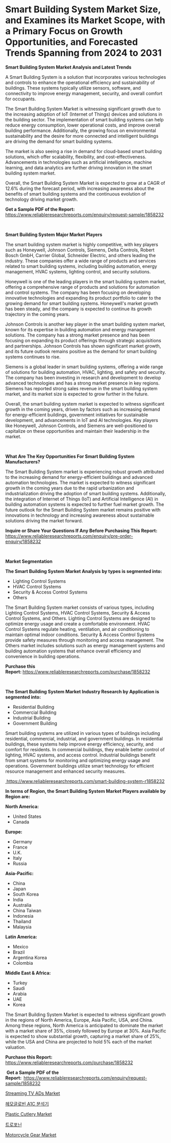 <p><h1>Smart Building System Market Size, and Examines its Market Scope, with a Primary Focus on Growth Opportunities, and Forecasted Trends Spanning from 2024 to 2031</h1></p><p><strong>Smart Building System Market Analysis and Latest Trends</strong></p>
<p><p>A Smart Building System is a solution that incorporates various technologies and controls to enhance the operational efficiency and sustainability of buildings. These systems typically utilize sensors, software, and connectivity to improve energy management, security, and overall comfort for occupants.</p><p>The Smart Building System Market is witnessing significant growth due to the increasing adoption of IoT (Internet of Things) devices and solutions in the building sector. The implementation of smart building systems can help reduce energy consumption, lower operational costs, and improve overall building performance. Additionally, the growing focus on environmental sustainability and the desire for more connected and intelligent buildings are driving the demand for smart building systems.</p><p>The market is also seeing a rise in demand for cloud-based smart building solutions, which offer scalability, flexibility, and cost-effectiveness. Advancements in technologies such as artificial intelligence, machine learning, and data analytics are further driving innovation in the smart building system market.</p><p>Overall, the Smart Building System Market is expected to grow at a CAGR of 12.6% during the forecast period, with increasing awareness about the benefits of smart building systems and the continuous evolution of technology driving market growth.</p></p>
<p><strong>Get a Sample PDF of the Report:&nbsp;</strong> <a href="https://www.reliableresearchreports.com/enquiry/request-sample/1858232">https://www.reliableresearchreports.com/enquiry/request-sample/1858232</a></p>
<p>&nbsp;</p>
<p><strong>Smart Building System Major Market Players</strong></p>
<p><p>The smart building system market is highly competitive, with key players such as Honeywell, Johnson Controls, Siemens, Delta Controls, Robert Bosch GmbH, Carrier Global, Schneider Electric, and others leading the industry. These companies offer a wide range of products and services related to smart building systems, including building automation, energy management, HVAC systems, lighting control, and security solutions.</p><p>Honeywell is one of the leading players in the smart building system market, offering a comprehensive range of products and solutions for automation and control systems. The company has been focusing on developing innovative technologies and expanding its product portfolio to cater to the growing demand for smart building systems. Honeywell's market growth has been steady, and the company is expected to continue its growth trajectory in the coming years.</p><p>Johnson Controls is another key player in the smart building system market, known for its expertise in building automation and energy management solutions. The company has a strong market presence and has been focusing on expanding its product offerings through strategic acquisitions and partnerships. Johnson Controls has shown significant market growth, and its future outlook remains positive as the demand for smart building systems continues to rise.</p><p>Siemens is a global leader in smart building systems, offering a wide range of solutions for building automation, HVAC, lighting, and safety and security. The company has been investing in research and development to develop advanced technologies and has a strong market presence in key regions. Siemens has reported strong sales revenue in the smart building system market, and its market size is expected to grow further in the future.</p><p>Overall, the smart building system market is expected to witness significant growth in the coming years, driven by factors such as increasing demand for energy-efficient buildings, government initiatives for sustainable development, and advancements in IoT and AI technologies. Key players like Honeywell, Johnson Controls, and Siemens are well-positioned to capitalize on these opportunities and maintain their leadership in the market.</p></p>
<p>&nbsp;</p>
<p><strong>What Are The Key Opportunities For Smart Building System Manufacturers?</strong></p>
<p><p>The Smart Building System market is experiencing robust growth attributed to the increasing demand for energy-efficient buildings and advanced automation technologies. The market is expected to witness significant growth in the coming years due to the rapid urbanization and industrialization driving the adoption of smart building systems. Additionally, the integration of Internet of Things (IoT) and Artificial Intelligence (AI) in building automation systems is expected to further fuel market growth. The future outlook for the Smart Building System market remains positive with innovations in technology and increasing awareness about sustainable solutions driving the market forward.</p></p>
<p><strong>Inquire or Share Your Questions If Any Before Purchasing This Report:</strong> <a href="https://www.reliableresearchreports.com/enquiry/pre-order-enquiry/1858232">https://www.reliableresearchreports.com/enquiry/pre-order-enquiry/1858232</a></p>
<p>&nbsp;</p>
<p><strong>Market Segmentation</strong></p>
<p><strong>The Smart Building System Market Analysis by types is segmented into:</strong></p>
<p><ul><li>Lighting Control Systems</li><li>HVAC Control Systems</li><li>Security & Access Control Systems</li><li>Others</li></ul></p>
<p><p>The Smart Building System market consists of various types, including Lighting Control Systems, HVAC Control Systems, Security & Access Control Systems, and Others. Lighting Control Systems are designed to optimize energy usage and create a comfortable environment. HVAC Control Systems regulate heating, ventilation, and air conditioning to maintain optimal indoor conditions. Security & Access Control Systems provide safety measures through monitoring and access management. The Others market includes solutions such as energy management systems and building automation systems that enhance overall efficiency and convenience in building operations.</p></p>
<p><strong>Purchase this Report:&nbsp;</strong><a href="https://www.reliableresearchreports.com/purchase/1858232">https://www.reliableresearchreports.com/purchase/1858232</a></p>
<p>&nbsp;</p>
<p><strong>The Smart Building System Market Industry Research by Application is segmented into:</strong></p>
<p><ul><li>Residential Building</li><li>Commercial Building</li><li>Industrial Building</li><li>Government Building</li></ul></p>
<p><p>Smart building systems are utilized in various types of buildings including residential, commercial, industrial, and government buildings. In residential buildings, these systems help improve energy efficiency, security, and comfort for residents. In commercial buildings, they enable better control of lighting, HVAC systems, and access control. Industrial buildings benefit from smart systems for monitoring and optimizing energy usage and operations. Government buildings utilize smart technology for efficient resource management and enhanced security measures.</p></p>
<p><a href="https://www.reliableresearchreports.com/smart-building-system-r1858232">&nbsp;https://www.reliableresearchreports.com/smart-building-system-r1858232</a></p>
<p><strong>In terms of Region, the Smart Building System Market Players available by Region are:</strong></p>
<p>
    <p> <strong> North America: </strong>
        <ul>
            <li>United States</li>
            <li>Canada</li>
        </ul>
        </p> 
    <p> <strong> Europe: </strong>
        <ul>
            <li>Germany</li>
            <li>France</li>
            <li>U.K.</li>
            <li>Italy</li>
            <li>Russia</li>
        </ul>
        </p> 
    <p> <strong> Asia-Pacific: </strong>
        <ul>
            <li>China</li>
            <li>Japan</li>
            <li>South Korea</li>
            <li>India</li>
            <li>Australia</li>
            <li>China Taiwan</li>
            <li>Indonesia</li>
            <li>Thailand</li>
            <li>Malaysia</li>
        </ul>
        </p> 
    <p> <strong> Latin America: </strong>
        <ul>
            <li>Mexico</li>
            <li>Brazil</li>
            <li>Argentina Korea</li>
            <li>Colombia</li>
        </ul>
        </p> 
    <p> <strong> Middle East & Africa: </strong>
        <ul>
            <li>Turkey</li>
            <li>Saudi</li>
            <li>Arabia</li>
            <li>UAE</li>
            <li>Korea</li>
        </ul>
    </p>
    </p>
<p><p>The Smart Building System Market is expected to witness significant growth in the regions of North America, Europe, Asia Pacific, USA, and China. Among these regions, North America is anticipated to dominate the market with a market share of 35%, closely followed by Europe at 30%. Asia Pacific is expected to show substantial growth, capturing a market share of 25%, while the USA and China are projected to hold 5% each of the market valuation.</p></p>
<p><strong>Purchase this Report: </strong><a href="https://www.reliableresearchreports.com/purchase/1858232">https://www.reliableresearchreports.com/purchase/1858232</a></p>
<p>&nbsp;<strong>Get a Sample PDF of the Report:&nbsp;&nbsp;</strong><a href="https://www.reliableresearchreports.com/enquiry/request-sample/1858232">https://www.reliableresearchreports.com/enquiry/request-sample/1858232</a></p>
<p><strong></strong></p>
<p><p><a href="https://github.com/lubmix/Market-Research-Report-List-2/blob/main/streaming-tv-ads-market.md">Streaming TV ADs Market</a></p><p><a href="https://medium.com/@georgebesoiu20221/%ED%97%A4%EB%AA%A8%EA%B8%80%EB%A1%9C%EB%B9%88-a1c-%EB%B6%84%EC%84%9D%EA%B8%B0-%EC%8B%9C%EC%9E%A5-%ED%8A%B8%EB%A0%8C%EB%93%9C-%EC%98%88%EC%B8%A1-%EB%B0%8F-%EA%B2%BD%EC%9F%81-%EB%B6%84%EC%84%9D-2031%EB%85%84%EA%B9%8C%EC%A7%80-3d64bdd6fe90">헤모글로빈 A1C 분석기</a></p><p><a href="https://issuu.com/reportprime-2/docs/plastic-cutlery-market-size-2030.pptx">Plastic Cutlery Market</a></p><p><a href="https://medium.com/@isariontaru/%ED%8A%B8%EB%A1%9C%ED%8F%AC%EB%8B%8C-%EC%8B%9C%EC%9E%A5-%EC%A1%B0%EC%82%AC-%EB%B3%B4%EA%B3%A0%EC%84%9C-%EA%B7%B8-%EC%97%AD%EC%82%AC-%EB%B0%8F-2024%EB%85%84%EB%B6%80%ED%84%B0-2031%EB%85%84%EA%B9%8C%EC%A7%80%EC%9D%98-%EC%98%88%EC%B8%A1-e5cf249a5104">트로포닌</a></p><p><a href="https://issuu.com/reportprime-2/docs/motorcycle-gear-market-size-2030.pptx">Motorcycle Gear Market</a></p></p>